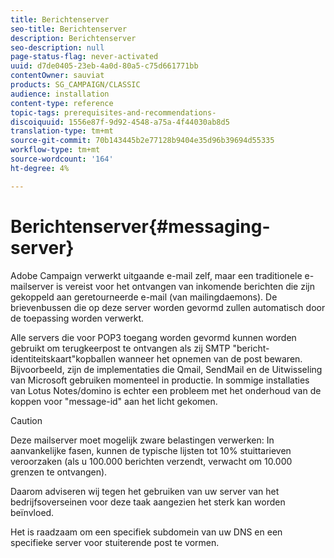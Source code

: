 ```yaml
---
title: Berichtenserver
seo-title: Berichtenserver
description: Berichtenserver
seo-description: null
page-status-flag: never-activated
uuid: d7de0405-23eb-4a0d-80a5-c75d661771bb
contentOwner: sauviat
products: SG_CAMPAIGN/CLASSIC
audience: installation
content-type: reference
topic-tags: prerequisites-and-recommendations-
discoiquuid: 1556e87f-9d92-4548-a75a-4f44030ab8d5
translation-type: tm+mt
source-git-commit: 70b143445b2e77128b9404e35d96b39694d55335
workflow-type: tm+mt
source-wordcount: '164'
ht-degree: 4%

---
```



# Berichtenserver{#messaging-server}

Adobe Campaign verwerkt uitgaande e-mail zelf, maar een traditionele e-mailserver is vereist voor het ontvangen van inkomende berichten die zijn gekoppeld aan geretourneerde e-mail (van mailingdaemons). De brievenbussen die op deze server worden gevormd zullen automatisch door de toepassing worden verwerkt.

Alle servers die voor POP3 toegang worden gevormd kunnen worden gebruikt om terugkeerpost te ontvangen als zij SMTP &quot;bericht-identiteitskaart&quot;kopballen wanneer het opnemen van de post bewaren. Bijvoorbeeld, zijn de implementaties die Qmail, SendMail en de Uitwisseling van Microsoft gebruiken momenteel in productie. In sommige installaties van Lotus Notes/domino is echter een probleem met het onderhoud van de koppen voor &quot;message-id&quot; aan het licht gekomen.

>[!CAUTION]
>
>Deze mailserver moet mogelijk zware belastingen verwerken: In aanvankelijke fasen, kunnen de typische lijsten tot 10% stuittarieven veroorzaken (als u 100.000 berichten verzendt, verwacht om 10.000 grenzen te ontvangen).
>
>Daarom adviseren wij tegen het gebruiken van uw server van het bedrijfsoverseinen voor deze taak aangezien het sterk kan worden beïnvloed.
>
>Het is raadzaam om een specifiek subdomein van uw DNS en een specifieke server voor stuiterende post te vormen.
